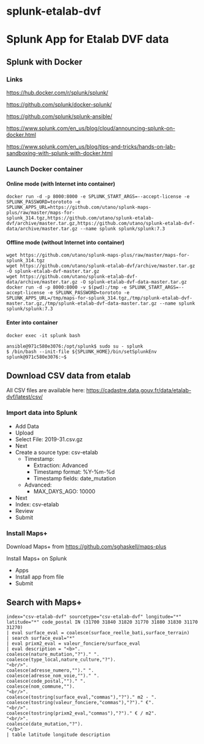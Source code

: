 # splunk-etalab-dvf

# Splunk App for Etalab DVF data

## Splunk with Docker
### Links
https://hub.docker.com/r/splunk/splunk/

https://github.com/splunk/docker-splunk/

https://github.com/splunk/splunk-ansible/

https://www.splunk.com/en_us/blog/cloud/announcing-splunk-on-docker.html

https://www.splunk.com/en_us/blog/tips-and-tricks/hands-on-lab-sandboxing-with-splunk-with-docker.html

### Launch Docker container
#### Online mode (with Internet into container)
```
docker run -d -p 8000:8000 -e SPLUNK_START_ARGS=--accept-license -e SPLUNK_PASSWORD=torototo -e SPLUNK_APPS_URL=https://github.com/utano/splunk-maps-plus/raw/master/maps-for-splunk_314.tgz,https://github.com/utano/splunk-etalab-dvf/archive/master.tar.gz,https://github.com/utano/splunk-etalab-dvf-data/archive/master.tar.gz --name splunk splunk/splunk:7.3
```

#### Offline mode (without Internet into container)
```
wget https://github.com/utano/splunk-maps-plus/raw/master/maps-for-splunk_314.tgz
wget https://github.com/utano/splunk-etalab-dvf/archive/master.tar.gz -O splunk-etalab-dvf-master.tar.gz
wget https://github.com/utano/splunk-etalab-dvf-data/archive/master.tar.gz -O splunk-etalab-dvf-data-master.tar.gz
docker run -d -p 8000:8000 -v $(pwd):/tmp -e SPLUNK_START_ARGS=--accept-license -e SPLUNK_PASSWORD=torototo -e SPLUNK_APPS_URL=/tmp/maps-for-splunk_314.tgz,/tmp/splunk-etalab-dvf-master.tar.gz,/tmp/splunk-etalab-dvf-data-master.tar.gz --name splunk splunk/splunk:7.3
```

#### Enter into container
```
docker exec -it splunk bash

ansible@971c580e3076:/opt/splunk$ sudo su - splunk
$ /bin/bash --init-file ${SPLUNK_HOME}/bin/setSplunkEnv
splunk@971c580e3076:~$ 
```

## Download CSV data from etalab

All CSV files are available here: https://cadastre.data.gouv.fr/data/etalab-dvf/latest/csv/

### Import data into Splunk

* Add Data
* Upload
* Select File: 2019-31.csv.gz
* Next
* Create a source type: csv-etalab
	* Timestamp:
		* Extraction: Advanced
		* Timestamp format: %Y-%m-%d
		* Timestamp fields: date_mutation
	* Advanced:
		* MAX_DAYS_AGO: 10000	
* Next
* Index: csv-etalab
* Review
* Submit


### Install Maps+

Download Maps+ from https://github.com/sghaskell/maps-plus

Install Maps+ on Splunk
* Apps
* Install app from file
* Submit


## Search with Maps+

```
index="csv-etalab-dvf" sourcetype="csv-etalab-dvf" longitude="*" latitude="*" code_postal IN (31700 31840 31820 31770 31880 31830 31170 31270)
| eval surface_eval = coalesce(surface_reelle_bati,surface_terrain) 
| search surface_eval="*"
| eval prixm2_eval = valeur_fonciere/surface_eval
| eval description = "<b>".
coalesce(nature_mutation,"?")." ".
coalesce(type_local,nature_culture,"?").
"<br/>".
coalesce(adresse_numero,"")." ".
coalesce(adresse_nom_voie,"")." ".
coalesce(code_postal,"")." ".
coalesce(nom_commune,"").
"<br/>".
coalesce(tostring(surface_eval,"commas"),"?")." m2 - ".
coalesce(tostring(valeur_fonciere,"commas"),"?")." €".
"<br/>".
coalesce(tostring(prixm2_eval,"commas"),"?")." € / m2".
"<br/>".
coalesce(date_mutation,"?").
"</b>"
| table latitude longitude description
```
